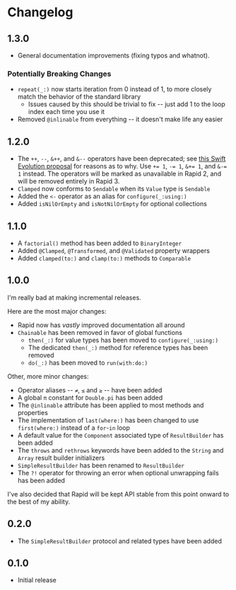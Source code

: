 # Changelog

## 1.3.0

 - General documentation improvements (fixing typos and whatnot).

### Potentially Breaking Changes

 - `repeat(_:)` now starts iteration from 0 instead of 1, to more closely match the behavior of the standard library
   - Issues caused by this should be trivial to fix -- just add 1 to the loop index each time you use it
 - Removed `@inlinable` from everything -- it doesn't make life any easier

## 1.2.0

 - The `++`, `--`, `&++`, and `&--` operators have been deprecated; see [this Swift Evolution proposal](https://github.com/apple/swift-evolution/blob/main/proposals/0004-remove-pre-post-inc-decrement.md) for reasons as to why. Use `+= 1`, `-= 1`, `&+= 1`, and `&-= 1` instead. The operators will be marked as unavailable in Rapid 2, and will be removed entirely in Rapid 3.
 - `Clamped` now conforms to `Sendable` when its `Value` type is `Sendable`
 - Added the `<-` operator as an alias for `configure(_:using:)`
 - Added `isNilOrEmpty` and `isNotNilOrEmpty` for optional collections

## 1.1.0

 - A `factorial()` method has been added to `BinaryInteger`
 - Added `@Clamped`, `@Transformed`, and `@Validated` property wrappers
 - Added `clamped(to:)` and `clamp(to:)` methods to `Comparable`

## 1.0.0

I'm really bad at making incremental releases.

Here are the most major changes:
 
 - Rapid now has *vastly* improved documentation all around
 - `Chainable` has been removed in favor of global functions
   - `then(_:)` for value types has been moved to `configure(_:using:)`
   - The dedicated `then(_:)` method for reference types has been removed
   - `do(_:)` has been moved to `run(with:do:)`

Other, more minor changes:

 - Operator aliases -- `≠`, `≤` and `≥` -- have been added
 - A global `π` constant for `Double.pi` has been added
 - The `@inlinable` attribute has been applied to most methods and properties
 - The implementation of `last(where:)` has been changed to use `first(where:)` instead of a `for`-`in` loop
 - A default value for the `Component` associated type of `ResultBuilder` has been added
 - The `throws` and `rethrows` keywords have been added to the `String` and `Array` result builder initializers
 - `SimpleResultBuilder` has been renamed to `ResultBuilder`
 - The `?!` operator for throwing an error when optional unwrapping fails has been added
 
I've also decided that Rapid will be kept API stable from this point onward to the best of my ability.

## 0.2.0

 - The `SimpleResultBuilder` protocol and related types have been added

## 0.1.0

 - Initial release
